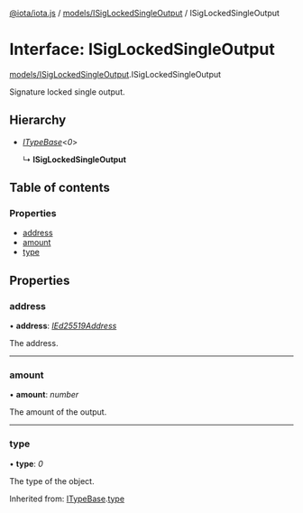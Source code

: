 [@iota/iota.js](../README.md) / [models/ISigLockedSingleOutput](../modules/models_isiglockedsingleoutput.md) / ISigLockedSingleOutput

# Interface: ISigLockedSingleOutput

[models/ISigLockedSingleOutput](../modules/models_isiglockedsingleoutput.md).ISigLockedSingleOutput

Signature locked single output.

## Hierarchy

* [*ITypeBase*](models_itypebase.itypebase.md)<*0*\>

  ↳ **ISigLockedSingleOutput**

## Table of contents

### Properties

- [address](models_isiglockedsingleoutput.isiglockedsingleoutput.md#address)
- [amount](models_isiglockedsingleoutput.isiglockedsingleoutput.md#amount)
- [type](models_isiglockedsingleoutput.isiglockedsingleoutput.md#type)

## Properties

### address

• **address**: [*IEd25519Address*](models_ied25519address.ied25519address.md)

The address.

___

### amount

• **amount**: *number*

The amount of the output.

___

### type

• **type**: *0*

The type of the object.

Inherited from: [ITypeBase](models_itypebase.itypebase.md).[type](models_itypebase.itypebase.md#type)
